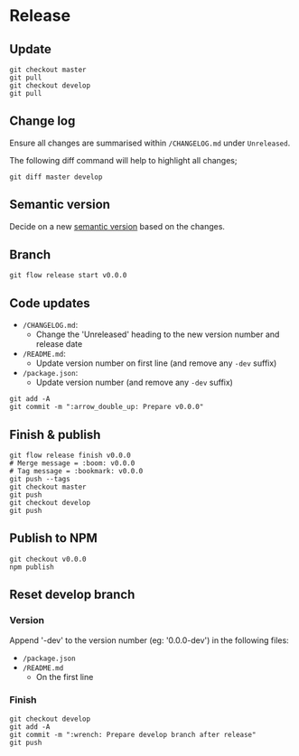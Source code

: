 # Release

## Update

```
git checkout master
git pull
git checkout develop
git pull
```

## Change log

Ensure all changes are summarised within `/CHANGELOG.md` under `Unreleased`.

The following diff command will help to highlight all changes;

    git diff master develop

## Semantic version

Decide on a new [semantic version](http://semver.org/) based on the changes.

## Branch

```
git flow release start v0.0.0
```

## Code updates

- `/CHANGELOG.md`:
	- Change the 'Unreleased' heading to the new version number and release date
- `/README.md`:
	- Update version number on first line (and remove any `-dev` suffix)
- `/package.json`:
	- Update version number (and remove any `-dev` suffix)

```
git add -A
git commit -m ":arrow_double_up: Prepare v0.0.0"
```

## Finish & publish

```
git flow release finish v0.0.0
# Merge message = :boom: v0.0.0
# Tag message = :bookmark: v0.0.0
git push --tags
git checkout master
git push
git checkout develop
git push
```

## Publish to NPM

```
git checkout v0.0.0
npm publish
```

## Reset develop branch

### Version

Append '-dev' to the version number (eg: '0.0.0-dev') in the following files:

- `/package.json`
- `/README.md`
	- On the first line

### Finish

```
git checkout develop
git add -A
git commit -m ":wrench: Prepare develop branch after release"
git push
```
